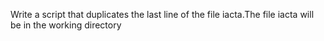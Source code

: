 Write a script that duplicates the last  line of the file iacta.The file iacta will be in the working directory

